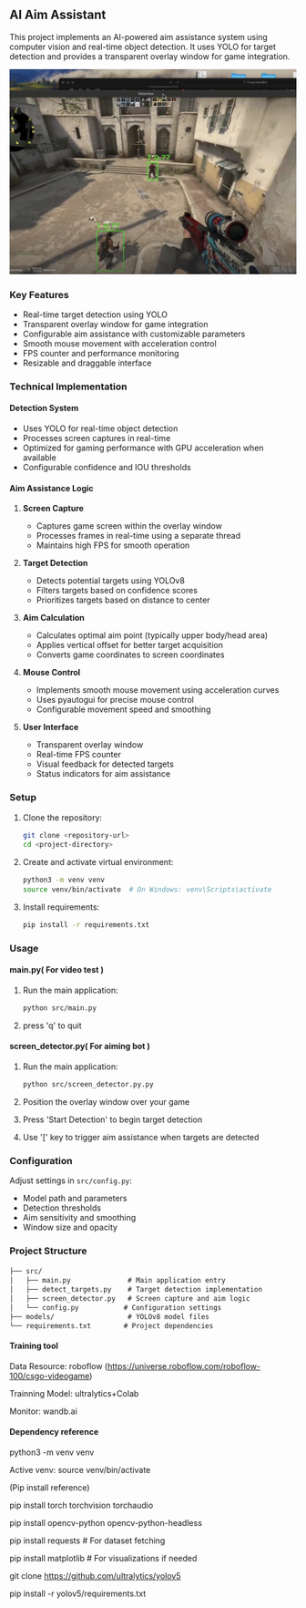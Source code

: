 ## AI Aim Assistant

This project implements an AI-powered aim assistance system using computer vision and real-time object detection. It uses YOLO for target detection and provides a transparent overlay window for game integration.

[![Watch the video](./video_thum.png)](https://streamable.com/mrcd2r)



### Key Features

- Real-time target detection using YOLO
- Transparent overlay window for game integration
- Configurable aim assistance with customizable parameters
- Smooth mouse movement with acceleration control
- FPS counter and performance monitoring
- Resizable and draggable interface



### Technical Implementation

#### Detection System
- Uses YOLO for real-time object detection
- Processes screen captures in real-time
- Optimized for gaming performance with GPU acceleration when available
- Configurable confidence and IOU thresholds

#### Aim Assistance Logic
1. **Screen Capture**
   - Captures game screen within the overlay window
   - Processes frames in real-time using a separate thread
   - Maintains high FPS for smooth operation

2. **Target Detection**
   - Detects potential targets using YOLOv8
   - Filters targets based on confidence scores
   - Prioritizes targets based on distance to center

3. **Aim Calculation**
   - Calculates optimal aim point (typically upper body/head area)
   - Applies vertical offset for better target acquisition
   - Converts game coordinates to screen coordinates

4. **Mouse Control**
   - Implements smooth mouse movement using acceleration curves
   - Uses pyautogui for precise mouse control
   - Configurable movement speed and smoothing

5. **User Interface**
   - Transparent overlay window
   - Real-time FPS counter
   - Visual feedback for detected targets
   - Status indicators for aim assistance
   
   

### Setup

1. Clone the repository:
   ```bash
   git clone <repository-url>
   cd <project-directory>
   ```

2. Create and activate virtual environment:
   ```bash
   python3 -m venv venv
   source venv/bin/activate  # On Windows: venv\Scripts\activate
   ```

3. Install requirements:
   ```bash
   pip install -r requirements.txt
   ```



### Usage

#### main.py( For video test )

1. Run the main application:
   ```bash
   python src/main.py
   ```

2. press 'q' to quit

#### screen_detector.py( For aiming bot )

1. Run the main application:

   ```bash
   python src/screen_detector.py.py
   ```

2. Position the overlay window over your game

3. Press 'Start Detection' to begin target detection

4. Use '[' key to trigger aim assistance when targets are detected

### 

### Configuration

Adjust settings in `src/config.py`:
- Model path and parameters
- Detection thresholds
- Aim sensitivity and smoothing
- Window size and opacity



### Project Structure

```
├── src/
│   ├── main.py              # Main application entry
│   ├── detect_targets.py    # Target detection implementation
│   ├── screen_detector.py   # Screen capture and aim logic
│   └── config.py           # Configuration settings
├── models/                  # YOLOv8 model files
└── requirements.txt        # Project dependencies
```



#### **Training tool**

Data Resource: roboflow (https://universe.roboflow.com/roboflow-100/csgo-videogame)

Trainning Model: ultralytics+Colab

Monitor: wandb.ai



#### **Dependency reference**

python3 -m venv venv

Active venv: source venv/bin/activate

(Pip install reference)

pip install torch torchvision torchaudio

pip install opencv-python opencv-python-headless

pip install requests # For dataset fetching

pip install matplotlib # For visualizations if needed

git clone https://github.com/ultralytics/yolov5

pip install -r yolov5/requirements.txt
